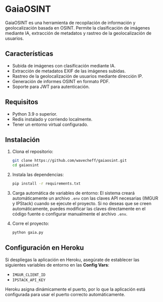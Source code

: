 
# GaiaOSINT

GaiaOSINT es una herramienta de recopilación de información y geolocalización basada en OSINT. Permite la clasificación de imágenes mediante IA, extracción de metadatos y rastreo de la geolocalización de usuarios.

## Características

- Subida de imágenes con clasificación mediante IA.
- Extracción de metadatos EXIF de las imágenes subidas.
- Rastreo de la geolocalización de usuarios mediante dirección IP.
- Generación de informes OSINT en formato PDF.
- Soporte para JWT para autenticación.
   
## Requisitos
   
- Python 3.9 o superior.
- Redis instalado y corriendo localmente.
- Tener un entorno virtual configurado.

## Instalación

1. Clona el repositorio:
   ```bash
   git clone https://github.com/wavecheff/gaiaosint.git
   cd gaiaosint
   ```

2. Instala las dependencias:
   ```bash
   pip install -r requirements.txt
   ```

3. Carga automática de variables de entorno:
   El sistema creará automáticamente un archivo `.env` con las claves API necesarias (IMGUR y IPStack) cuando se ejecute el proyecto. Si no deseas que se creen automáticamente, puedes modificar las claves directamente en el código fuente o configurar manualmente el archivo `.env`.

4. Corre el proyecto:
   ```bash
   python gaia.py
   ```

## Configuración en Heroku

Si despliegas la aplicación en Heroku, asegúrate de establecer las siguientes variables de entorno en las **Config Vars**:

- `IMGUR_CLIENT_ID`
- `IPSTACK_API_KEY`

Heroku asigna dinámicamente el puerto, por lo que la aplicación está configurada para usar el puerto correcto automáticamente.

